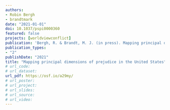 ```yaml
---
authors:
- Robin Bergh
- brandtmark
date: "2021-01-01"
doi: 10.1037/pspi0000360
featured: false
projects: [worldviewconflict]
publication: 'Bergh, R. & Brandt, M. J. (in press). Mapping principal dimensions of prejudice in the United States. *Journal of Personality and Social Psychology*.'
publication_types:
- "2"
publishDate: "2021"
title: "Mapping principal dimensions of prejudice in the United States"
# url_code:
# url_dataset:
url_pdf: https://osf.io/a29my/
# url_poster:
# url_project:
# url_slides:
# url_source:
# url_video:
---
```

